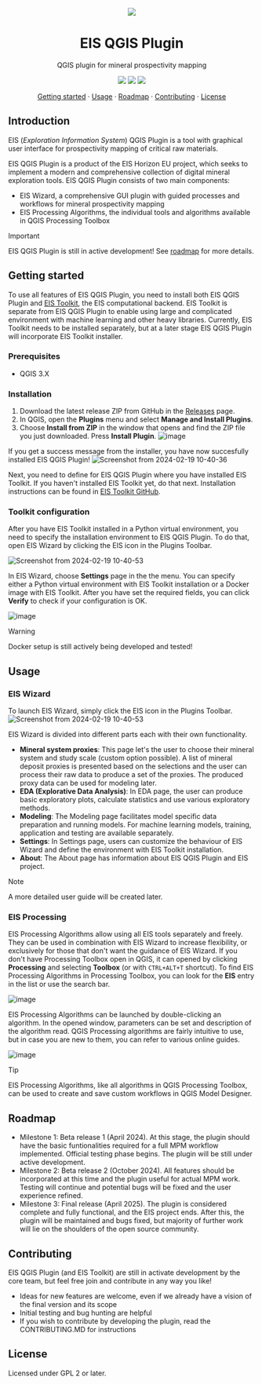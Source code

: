 <!-- logo -->
<p align="center">
  <img src="https://github.com/GispoCoding/eis_qgis_plugin/assets/113038549/6792ed06-f1f1-4a69-b9f6-1ca78eaeff4a" align="center"/>
</p>

<h1 align="center">EIS QGIS Plugin</h2>
<p align="center">QGIS plugin for mineral prospectivity mapping</p>

<!-- badges -->
<p align="center">
  <a href="https://github.com/astral-sh/ruff">
    <img src="https://img.shields.io/endpoint?url=https://raw.githubusercontent.com/astral-sh/ruff/main/assets/badge/v2.json"
  /></a>
  <a href="https://github.com/GispoCoding/eis_qgis_plugin/actions/workflows/code-style.ym">
    <img src="https://github.com/GispoCoding/eis_qgis_plugin/actions/workflows/code-style.yml/badge.svg?branch=master"
  /></a>
  <a href="https://www.gnu.org/licenses/old-licenses/gpl-2.0.en.html">
    <img src="https://img.shields.io/badge/License-GPL_v2-blue.svg"
  /></a>
</p>

<!-- links to sections / TOC -->
<p align="center">
  <a href="#getting-started">Getting started</a>
  ·
  <a href="#getting-started">Usage</a>
  ·
  <a href="#getting-started">Roadmap</a>
  ·
  <a href="#getting-started">Contributing</a>
  ·
  <a href="#getting-started">License</a>
</p>


## Introduction

EIS (_Exploration Information System_) QGIS Plugin is a tool with graphical user interface for prospectivity mapping of critical raw materials.

EIS QGIS Plugin is a product of the EIS Horizon EU project, which seeks to implement a modern and comprehensive collection of digital mineral exploration tools. EIS QGIS Plugin consists of two main components:
- EIS Wizard, a comprehensive GUI plugin with guided processes and workflows for mineral prospectivity mapping
- EIS Processing Algorithms, the individual tools and algorithms available in QGIS Processing Toolbox

> [!IMPORTANT]  
> EIS QGIS Plugin is still in active development! See [roadmap](#roadmap) for more details.


## Getting started
To use all features of EIS QGIS Plugin, you need to install both EIS QGIS Plugin and [EIS Toolkit](https://github.com/GispoCoding/eis_toolkit), the EIS computational backend. EIS Toolkit is separate from EIS QGIS Plugin to enable using large and complicated environment with machine learning and other heavy libraries. Currently, EIS Toolkit needs to be installed separately, but at a later stage EIS QGIS Plugin will incorporate EIS Toolkit installer.

### Prerequisites
- QGIS 3.X

### Installation
1. Download the latest release ZIP from GitHub in the [Releases](https://github.com/GispoCoding/eis_qgis_plugin/releases) page.
2. In QGIS, open the **Plugins** menu and select **Manage and Install Plugins**.
3. Choose **Install from ZIP** in the window that opens and find the ZIP file you just downloaded. Press **Install Plugin**.
![image](https://github.com/GispoCoding/eis_qgis_plugin/assets/113038549/cd83dfed-a0f5-4eab-b4f1-ace8d1d88713)

If you get a success message from the installer, you have now succesfully installed EIS QGIS Plugin!
![Screenshot from 2024-02-19 10-40-36](https://github.com/GispoCoding/eis_qgis_plugin/assets/113038549/42f20d3e-a8ab-48d5-a9e3-4ddb4bdb2da3)

Next, you need to define for EIS QGIS Plugin where you have installed EIS Toolkit. If you haven't installed EIS Toolkit yet, do that next. Installation instructions can be found in [EIS Toolkit GitHub](https://github.com/GispoCoding/eis_toolkit).


### Toolkit configuration
After you have EIS Toolkit installed in a Python virtual environment, you need to specify the installation environment to EIS QGIS Plugin. To do that, open EIS Wizard by clicking the EIS icon in the Plugins Toolbar.

![Screenshot from 2024-02-19 10-40-53](https://github.com/GispoCoding/eis_qgis_plugin/assets/113038549/5075a261-4e55-4b1a-88fe-5b25ab11568d)

In EIS Wizard, choose **Settings** page in the the menu. You can specify either a Python virtual environment with EIS Toolkit installation or a Docker image with EIS Toolkit. After you have set the required fields, you can click **Verify** to check if your configuration is OK.

![image](https://github.com/GispoCoding/eis_qgis_plugin/assets/113038549/e3c70178-fa2e-48a0-ab0b-84e1dbac2d0e)

> [!WARNING]  
> Docker setup is still actively being developed and tested!


## Usage

### EIS Wizard
To launch EIS Wizard, simply click the EIS icon in the Plugins Toolbar. ![Screenshot from 2024-02-19 10-40-53](https://github.com/GispoCoding/eis_qgis_plugin/assets/113038549/5075a261-4e55-4b1a-88fe-5b25ab11568d)

EIS Wizard is divided into different parts each with their own functionality.

- **Mineral system proxies**: This page let's the user to choose their mineral system and study scale (custom option possible). A list of mineral deposit proxies is presented based on the selections and the user can process their raw data to produce a set of the proxies. The produced proxy data can be used for modeling later.
- **EDA (Explorative Data Analysis)**: In EDA page, the user can produce basic exploratory plots, calculate statistics and use various exploratory methods.
- **Modeling**: The Modeling page facilitates model specific data preparation and running models. For machine learning models, training, application and testing are available separately.
- **Settings**: In Settings page, users can customize the behaviour of EIS Wizard and define the environment with EIS Toolkit installation.
- **About**: The About page has information about EIS QGIS Plugin and EIS project.

> [!NOTE]
> A more detailed user guide will be created later.


### EIS Processing
EIS Processing Algorithms allow using all EIS tools separately and freely. They can be used in combination with EIS Wizard to increase flexibility, or exclusively for those that don't want the guidance of EIS Wizard. If you don't have Processing Toolbox open in QGIS, it can opened by clicking **Processing** and selecting **Toolbox** (or with `CTRL+ALT+T` shortcut). To find EIS Processing Algorithms in Processing Toolbox, you can look for the **EIS** entry in the list or use the search bar.

![image](https://github.com/GispoCoding/eis_qgis_plugin/assets/113038549/0e1e8b63-594e-4061-b0b5-b89ccb9bb6b5)

EIS Processing Algorithms can be launched by double-clicking an algorithm. In the opened window, parameters can be set and description of the algorithm read. QGIS Processing algorithms are fairly intuitive to use, but in case you are new to them, you can refer to various online guides.

![image](https://github.com/GispoCoding/eis_qgis_plugin/assets/113038549/6eabe812-5360-406b-a9ff-150e5a09f44e)

> [!TIP]
> EIS Processing Algorithms, like all algorithms in QGIS Processing Toolbox, can be used to create and save custom workflows in QGIS Model Designer. 

## Roadmap
- Milestone 1: Beta release 1 (April 2024). At this stage, the plugin should have the basic funtionalities required for a full MPM workflow implemented. Official testing phase begins. The plugin will be still under active development.
- Milestone 2: Beta release 2 (October 2024). All features should be incorporated at this time and the plugin useful for actual MPM work. Testing will continue and potential bugs will be fixed and the user experience refined.
- Milestone 3: Final release (April 2025). The plugin is considered complete and fully functional, and the EIS project ends. After this, the plugin will be maintained and bugs fixed, but majority of further work will lie on the shoulders of the open source community.


## Contributing
EIS QGIS Plugin (and EIS Toolkit) are still in activate development by the core team, but feel free join and contribute in any way you like!
- Ideas for new features are welcome, even if we already have a vision of the final version and its scope
- Initial testing and bug hunting are helpful
- If you wish to contribute by developing the plugin, read the CONTRIBUTING.MD for instructions


## License
Licensed under GPL 2 or later.
